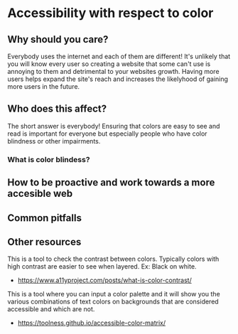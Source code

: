 
# Accessibility with respect to color

## Why should you care?

Everybody uses the internet and each of them are different! It's unlikely that you will know every user so creating a website that some can't use is annoying to them and detrimental to your websites growth. Having more users helps expand the site's reach and increases the likelyhood of gaining more users in the future.

## Who does this affect?

The short answer is everybody! Ensuring that colors are easy to see and read is important for everyone but especially people who have color blindness or other impairments.

### What is color blindess?

## How to be proactive and work towards a more accesible web

## Common pitfalls

## Other resources

This is a tool to check the contrast between colors. Typically colors with high contrast are easier to see when layered. Ex: Black on white.
* https://www.a11yproject.com/posts/what-is-color-contrast/

This is a tool where you can input a color palette and it will show you the various combinations of text colors on backgrounds that are considered accessible and which are not.
* https://toolness.github.io/accessible-color-matrix/
